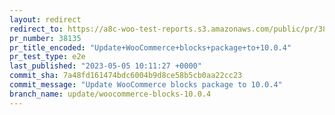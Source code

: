 ```yaml
---
layout: redirect
redirect_to: https://a8c-woo-test-reports.s3.amazonaws.com/public/pr/38135/e2e/index.html
pr_number: 38135
pr_title_encoded: "Update+WooCommerce+blocks+package+to+10.0.4"
pr_test_type: e2e
last_published: "2023-05-05 10:11:27 +0000"
commit_sha: 7a48fd161474bdc6004b9d8ce58b5cb0aa22cc23
commit_message: "Update WooCommerce blocks package to 10.0.4"
branch_name: update/woocommerce-blocks-10.0.4
---
```

